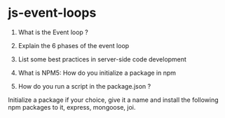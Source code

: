 # js-event-loops

1. What is the Event loop ?

2. Explain the 6 phases of the event loop

3. List some best practices in server-side code development

4. What is NPM5: How do you initialize a package in npm

6. How do you run a script in the package.json ?

Initialize a package if your choice, give it a name and install the following npm packages to it, express, mongoose, joi.
